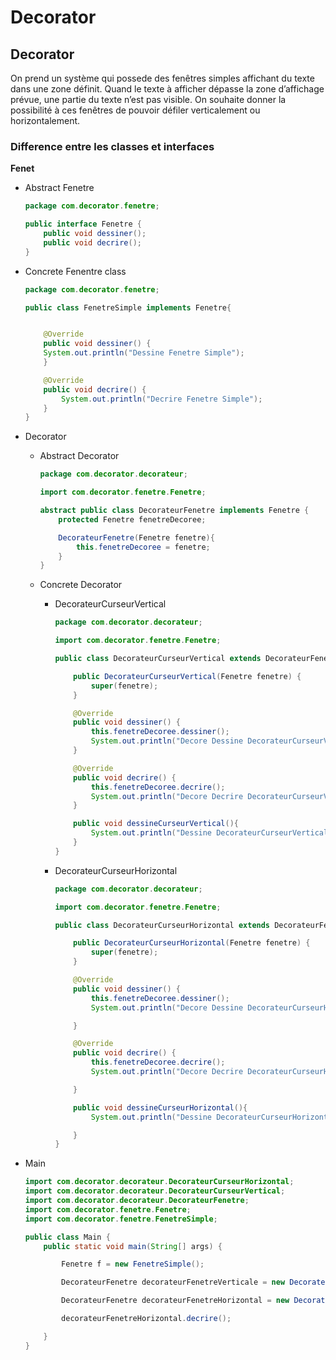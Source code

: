 # Decorator

## Decorator 

On prend un système qui possede des fenêtres simples affichant du texte dans
une zone définit. Quand le texte à afficher dépasse la zone d’affichage
prévue, une partie du texte n’est pas visible. On souhaite donner la possibilité à
ces fenêtres de pouvoir défiler verticalement ou horizontalement.

### Difference entre les classes et interfaces
**Fenet**

  - Abstract Fenetre       

    ```java
    package com.decorator.fenetre;

    public interface Fenetre {
        public void dessiner();
        public void decrire();
    }

    ```

  - Concrete Fenentre class

    ```java
    package com.decorator.fenetre;

    public class FenetreSimple implements Fenetre{


        @Override
        public void dessiner() {
        System.out.println("Dessine Fenetre Simple");
        }

        @Override
        public void decrire() {
            System.out.println("Decrire Fenetre Simple");
        }
    }
    ```

- Decorator

  - Abstract Decorator

    ```java
    package com.decorator.decorateur;

    import com.decorator.fenetre.Fenetre;

    abstract public class DecorateurFenetre implements Fenetre {
        protected Fenetre fenetreDecoree;

        DecorateurFenetre(Fenetre fenetre){
            this.fenetreDecoree = fenetre;
        }
    }

    ```

  - Concrete Decorator

    - DecorateurCurseurVertical

        ```java
        package com.decorator.decorateur;

        import com.decorator.fenetre.Fenetre;

        public class DecorateurCurseurVertical extends DecorateurFenetre{

            public DecorateurCurseurVertical(Fenetre fenetre) {
                super(fenetre);
            }

            @Override
            public void dessiner() {
                this.fenetreDecoree.dessiner();
                System.out.println("Decore Dessine DecorateurCurseurVertical");
            }

            @Override
            public void decrire() {
                this.fenetreDecoree.decrire();
                System.out.println("Decore Decrire DecorateurCurseurVertical");
            }

            public void dessineCurseurVertical(){
                System.out.println("Dessine DecorateurCurseurVertical");
            }
        }

        ```

    - DecorateurCurseurHorizontal

        ```java
        package com.decorator.decorateur;

        import com.decorator.fenetre.Fenetre;

        public class DecorateurCurseurHorizontal extends DecorateurFenetre{

            public DecorateurCurseurHorizontal(Fenetre fenetre) {
                super(fenetre);
            }

            @Override
            public void dessiner() {
                this.fenetreDecoree.dessiner();
                System.out.println("Decore Dessine DecorateurCurseurHorizontal");

            }

            @Override
            public void decrire() {
                this.fenetreDecoree.decrire();
                System.out.println("Decore Decrire DecorateurCurseurHorizontal");

            }

            public void dessineCurseurHorizontal(){
                System.out.println("Dessine DecorateurCurseurHorizontal");

            }
        }

        ```

- Main

    ```java
    import com.decorator.decorateur.DecorateurCurseurHorizontal;
    import com.decorator.decorateur.DecorateurCurseurVertical;
    import com.decorator.decorateur.DecorateurFenetre;
    import com.decorator.fenetre.Fenetre;
    import com.decorator.fenetre.FenetreSimple;

    public class Main {
        public static void main(String[] args) {

            Fenetre f = new FenetreSimple();

            DecorateurFenetre decorateurFenetreVerticale = new DecorateurCurseurVertical(f);

            DecorateurFenetre decorateurFenetreHorizontal = new DecorateurCurseurHorizontal(decorateurFenetreVerticale);

            decorateurFenetreHorizontal.decrire();

        }
    }
    ```

